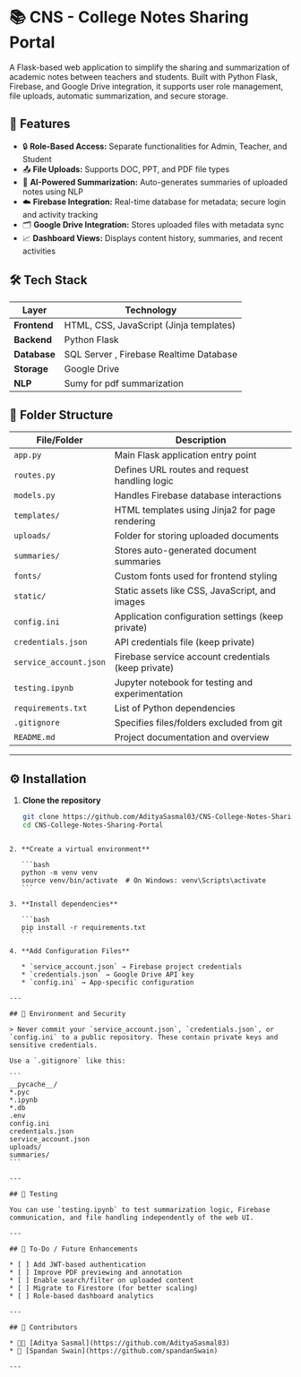 # 📚 CNS - College Notes Sharing Portal

A Flask-based web application to simplify the sharing and summarization of academic notes between teachers and students. Built with Python Flask, Firebase, and Google Drive integration, it supports user role management, file uploads, automatic summarization, and secure storage.


## 🚀 Features

- 🔒 **Role-Based Access:** Separate functionalities for Admin, Teacher, and Student
- 📤 **File Uploads:** Supports DOC, PPT, and PDF file types
- 🤖 **AI-Powered Summarization:** Auto-generates summaries of uploaded notes using NLP
- ☁️ **Firebase Integration:** Real-time database for metadata; secure login and activity tracking
- 🗂️ **Google Drive Integration:** Stores uploaded files with metadata sync
- 📈 **Dashboard Views:** Displays content history, summaries, and recent activities


## 🛠️ Tech Stack

| Layer       | Technology                              |
|-------------|-----------------------------------------|
| **Frontend**| HTML, CSS, JavaScript (Jinja templates) |
| **Backend** | Python Flask                            |
| **Database**| SQL Server , Firebase Realtime Database |
| **Storage** | Google Drive                            |
| **NLP**     | Sumy for pdf summarization              |


## 📁 Folder Structure

| File/Folder            | Description                                         |
| ---------------------- | --------------------------------------------------- |
| `app.py`               | Main Flask application entry point                  |
| `routes.py`            | Defines URL routes and request handling logic       |
| `models.py`            | Handles Firebase database interactions              |
| `templates/`           | HTML templates using Jinja2 for page rendering      |
| `uploads/`             | Folder for storing uploaded documents               |
| `summaries/`           | Stores auto-generated document summaries            |
| `fonts/`               | Custom fonts used for frontend styling              |
| `static/`              | Static assets like CSS, JavaScript, and images      |
| `config.ini`           | Application configuration settings (keep private)   |
| `credentials.json`     | API credentials file (keep private)                 |
| `service_account.json` | Firebase service account credentials (keep private) |
| `testing.ipynb`        | Jupyter notebook for testing and experimentation    |
| `requirements.txt`     | List of Python dependencies                         |
| `.gitignore`           | Specifies files/folders excluded from git           |
| `README.md`            | Project documentation and overview                  |

---

## ⚙️ Installation

1. **Clone the repository**
   ```bash
   git clone https://github.com/AdityaSasmal03/CNS-College-Notes-Sharing-Portal.git
   cd CNS-College-Notes-Sharing-Portal
````

2. **Create a virtual environment**

   ```bash
   python -m venv venv
   source venv/bin/activate  # On Windows: venv\Scripts\activate
   ```

3. **Install dependencies**

   ```bash
   pip install -r requirements.txt
   ```

4. **Add Configuration Files**

   * `service_account.json` → Firebase project credentials
   * `credentials.json` → Google Drive API key
   * `config.ini` → App-specific configuration

---

## 🔐 Environment and Security

> Never commit your `service_account.json`, `credentials.json`, or `config.ini` to a public repository. These contain private keys and sensitive credentials.

Use a `.gitignore` like this:

```
__pycache__/
*.pyc
*.ipynb
*.db
.env
config.ini
credentials.json
service_account.json
uploads/
summaries/
```

---

## 🧪 Testing

You can use `testing.ipynb` to test summarization logic, Firebase communication, and file handling independently of the web UI.

---

## 📌 To-Do / Future Enhancements

* [ ] Add JWT-based authentication
* [ ] Improve PDF previewing and annotation
* [ ] Enable search/filter on uploaded content
* [ ] Migrate to Firestore (for better scaling)
* [ ] Role-based dashboard analytics

---

## 🙌 Contributors

* 👨‍💻 [Aditya Sasmal](https://github.com/AdityaSasmal03)
* 🤝 [Spandan Swain](https://github.com/spandanSwain)

---
